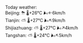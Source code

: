 Today weather:  
Beijing: ⛈   🌡️+26°C 🌬️←6km/h  
Tianjin: ⛅️  🌡️+27°C 🌬️↖9km/h  
Shijiazhuang: ⛅️  🌡️+27°C 🌬️↗4km/h  
Tangshan: ⛅️  🌡️+24°C 🌬️↖5km/h  
